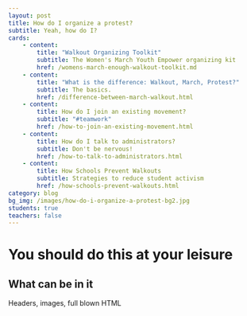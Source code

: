 ```yaml
---
layout: post
title: How do I organize a protest?
subtitle: Yeah, how do I?
cards:
    - content:
        title: "Walkout Organizing Toolkit"
        subtitle: The Women's March Youth Empower organizing kit
        href: /womens-march-enough-walkout-toolkit.md
    - content:
        title: "What is the difference: Walkout, March, Protest?"
        subtitle: The basics.
        href: /difference-between-march-walkout.html
    - content:
        title: How do I join an existing movement?
        subtitle: "#teamwork"
        href: /how-to-join-an-existing-movement.html
    - content:
        title: How do I talk to administrators?
        subtitle: Don't be nervous!
        href: /how-to-talk-to-administrators.html
    - content:
        title: How Schools Prevent Walkouts
        subtitle: Strategies to reduce student activism
        href: /how-schools-prevent-walkouts.html
category: blog
bg_img: /images/how-do-i-organize-a-protest-bg2.jpg
students: true
teachers: false
---
```


You should do this at your leisure
==================================

## What can be in it

Headers, images, full blown HTML


